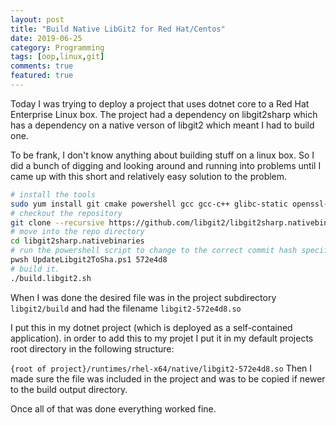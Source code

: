 ```yaml
---
layout: post
title: "Build Native LibGit2 for Red Hat/Centos"
date: 2019-06-25
category: Programming
tags: [oop,linux,git]
comments: true
featured: true
---
```

Today I was trying to deploy a project that uses dotnet core to a Red Hat Enterprise Linux box.  The project had a dependency on libgit2sharp which has a dependency on a native verson of libgit2 which meant I had to build one.

To be frank, I don't know anything about building stuff on a linux box.  So I did a bunch of digging and looking around and running into problems until I came up with this short and relatively easy solution to the problem.

```sh
# install the tools
sudo yum install git cmake powershell gcc gcc-c++ glibc-static openssl-devel
# checkout the repository
git clone --recursive https://github.com/libgit2/libgit2sharp.nativebinaries
# move into the repo directory
cd libgit2sharp.nativebinaries
# run the powershell script to change to the correct commit hash specified by libgit2sharp
pwsh UpdateLibgit2ToSha.ps1 572e4d8
# build it.
./build.libgit2.sh
```

When I was done the desired file was in the project subdirectory `libgit2/build` and had the filename `libgit2-572e4d8.so`

I put this in my dotnet project (which is deployed as a self-contained application).  in order to add this to my projet I put it in my default projects root directory in the following structure:

`{root of project}/runtimes/rhel-x64/native/libgit2-572e4d8.so`  Then I made sure the file was included in the project and was to be copied if newer to the build output directory.

Once all of that was done everything worked fine.
